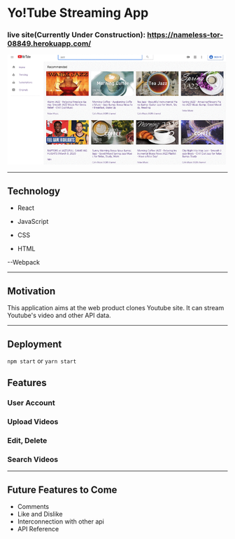 
# Yo!Tube Streaming App

### live site(Currently Under Construction): https://nameless-tor-08849.herokuapp.com/

<img src="yoTube.gif" alt="application_screenshot" width="500" />

---
## Technology

- React

- JavaScript

- CSS

- HTML

--Webpack

---
## Motivation

This application aims at the web product clones Youtube site. It can stream Youtube's video and other API data. 

---
## Deployment
`npm start` or `yarn start`

## Features

### User Account

### Upload Videos

### Edit, Delete

### Search Videos

---
## Future Features to Come

- Comments
- Like and Dislike
- Interconnection with other api 
- API Reference



